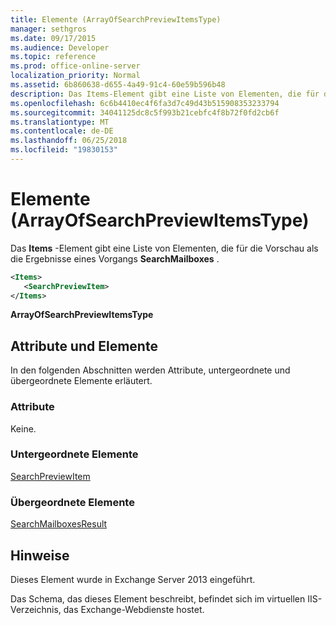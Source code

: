 ```yaml
---
title: Elemente (ArrayOfSearchPreviewItemsType)
manager: sethgros
ms.date: 09/17/2015
ms.audience: Developer
ms.topic: reference
ms.prod: office-online-server
localization_priority: Normal
ms.assetid: 6b860638-d655-4a49-91c4-60e59b596b48
description: Das Items-Element gibt eine Liste von Elementen, die für die Vorschau als die Ergebnisse eines Vorgangs SearchMailboxes.
ms.openlocfilehash: 6c6b4410ec4f6fa3d7c49d43b515908353233794
ms.sourcegitcommit: 34041125dc8c5f993b21cebfc4f8b72f0fd2cb6f
ms.translationtype: MT
ms.contentlocale: de-DE
ms.lasthandoff: 06/25/2018
ms.locfileid: "19830153"
---
```

# <a name="items-arrayofsearchpreviewitemstype"></a>Elemente (ArrayOfSearchPreviewItemsType)

Das **Items** -Element gibt eine Liste von Elementen, die für die Vorschau als die Ergebnisse eines Vorgangs **SearchMailboxes** . 
  
```XML
<Items>
   <SearchPreviewItem>
</Items>
```

 **ArrayOfSearchPreviewItemsType**
## <a name="attributes-and-elements"></a>Attribute und Elemente

In den folgenden Abschnitten werden Attribute, untergeordnete und übergeordnete Elemente erläutert.
  
### <a name="attributes"></a>Attribute

Keine.
  
### <a name="child-elements"></a>Untergeordnete Elemente

[SearchPreviewItem](searchpreviewitem.md)
  
### <a name="parent-elements"></a>Übergeordnete Elemente

[SearchMailboxesResult](searchmailboxesresult.md)
  
## <a name="remarks"></a>Hinweise

Dieses Element wurde in Exchange Server 2013 eingeführt.
  
Das Schema, das dieses Element beschreibt, befindet sich im virtuellen IIS-Verzeichnis, das Exchange-Webdienste hostet.
  

